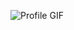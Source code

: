 ![Profile GIF](https://user-images.githubusercontent.com/44811001/124225444-e60d4d80-db20-11eb-9f1a-f8c25ef02c84.gif)
